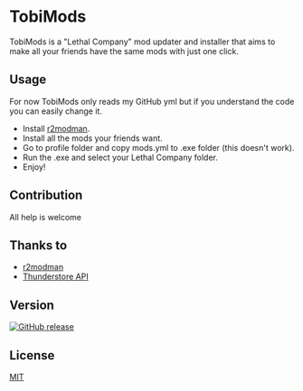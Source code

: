 # TobiMods

TobiMods is a "Lethal Company" mod updater and installer that aims to make all your friends have the same mods with just one click.

## Usage

For now TobiMods only reads my GitHub yml but if you understand the code you can easily change it.

- Install [r2modman](https://github.com/ebkr/r2modmanPlus/releases/latest).
- Install all the mods your friends want.
- Go to profile folder and copy mods.yml to .exe folder (this doesn't work).
- Run the .exe and select your Lethal Company folder.
- Enjoy!

## Contribution

All help is welcome

## Thanks to

- [r2modman](https://github.com/ebkr/r2modmanPlus) 
- [Thunderstore API](https://thunderstore.io/api/docs/) 

## Version

[![GitHub release](https://img.shields.io/github/release/CaraMob323/tobimods)]()


## License

[MIT](https://choosealicense.com/licenses/mit/)